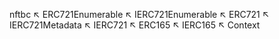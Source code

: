 nftbc
  ↖ ERC721Enumerable
  ↖ IERC721Enumerable
  ↖ ERC721
  ↖ IERC721Metadata
  ↖ IERC721
  ↖ ERC165
  ↖ IERC165
  ↖ Context
